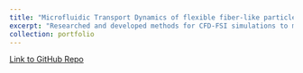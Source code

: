 ```yaml
---
title: "Microfluidic Transport Dynamics of flexible fiber-like particles"
excerpt: "Researched and developed methods for CFD-FSI simulations to model and quantify particle transport dynamics in constricted flow geometries"
collection: portfolio
---
```


[Link to GitHub Repo](https://github.com/ThomasMHNguyen/Simple_Shear_Migration)
